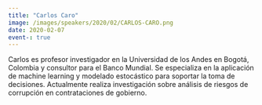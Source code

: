 ```yaml
---
title: "Carlos Caro"
image: /images/speakers/2020/02/CARLOS-CARO.png
date: 2020-02-07
event-: true
---
```


Carlos es profesor investigador en la Universidad de los Andes en Bogotá, Colombia y consultor para el Banco Mundial. Se especializa en la aplicación de machine learning y modelado estocástico para soportar la toma de decisiones. Actualmente realiza investigación sobre análisis de riesgos de corrupción en contrataciones de gobierno.

